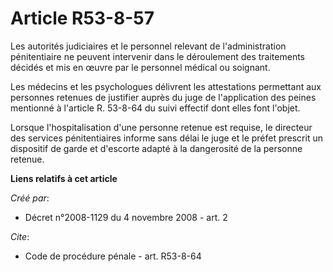 # Article R53-8-57

Les autorités judiciaires et le personnel relevant de l'administration pénitentiaire ne peuvent intervenir dans le
déroulement des traitements décidés et mis en œuvre par le personnel médical ou soignant. 

Les médecins et les psychologues délivrent les attestations permettant aux personnes retenues de justifier auprès du juge de
l'application des peines mentionné à l'article R. 53-8-64 du suivi effectif dont elles font l'objet. 

Lorsque l'hospitalisation d'une personne retenue est requise, le directeur des services pénitentiaires informe sans délai le
juge et le préfet prescrit un dispositif de garde et d'escorte adapté à la dangerosité de la personne retenue.

**Liens relatifs à cet article**

_Créé par_:

  - Décret n°2008-1129 du 4 novembre 2008 - art. 2

_Cite_:

  - Code de procédure pénale - art. R53-8-64
